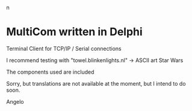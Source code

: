 n
# MultiCom written in Delphi

Terminal Client for TCP/IP / Serial connections

I recommend testing with "towel.blinkenlights.nl" -> ASCII art Star Wars

The components used are included

Sorry, but translations are not available at the moment, but I intend to do soon.

Angelo
